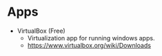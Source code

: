 # Apps

- VirtualBox (Free)
  - Virtualization app for running windows apps. 
  - https://www.virtualbox.org/wiki/Downloads
